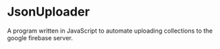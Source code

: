 # JsonUploader
A program written in JavaScript to automate uploading collections to the google firebase server.
